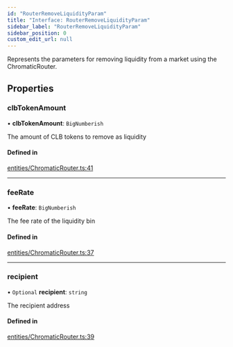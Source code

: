 ```yaml
---
id: "RouterRemoveLiquidityParam"
title: "Interface: RouterRemoveLiquidityParam"
sidebar_label: "RouterRemoveLiquidityParam"
sidebar_position: 0
custom_edit_url: null
---
```


Represents the parameters for removing liquidity from a market using the ChromaticRouter.

## Properties

### clbTokenAmount

• **clbTokenAmount**: `BigNumberish`

The amount of CLB tokens to remove as liquidity

#### Defined in

[entities/ChromaticRouter.ts:41](https://github.com/chromatic-protocol/sdk/blob/f7d689f/packages/sdk-ethers-v6/src/entities/ChromaticRouter.ts#L41)

___

### feeRate

• **feeRate**: `BigNumberish`

The fee rate of the liquidity bin

#### Defined in

[entities/ChromaticRouter.ts:37](https://github.com/chromatic-protocol/sdk/blob/f7d689f/packages/sdk-ethers-v6/src/entities/ChromaticRouter.ts#L37)

___

### recipient

• `Optional` **recipient**: `string`

The recipient address

#### Defined in

[entities/ChromaticRouter.ts:39](https://github.com/chromatic-protocol/sdk/blob/f7d689f/packages/sdk-ethers-v6/src/entities/ChromaticRouter.ts#L39)

